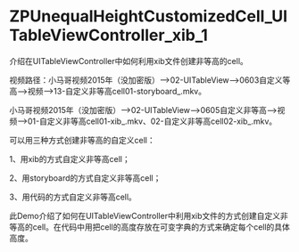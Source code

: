 # ZPUnequalHeightCustomizedCell_UITableViewController_xib_1
介绍在UITableViewController中如何利用xib文件创建非等高的cell。

视频路径：小马哥视频2015年（没加密版）——>02-UITableView——>0603自定义等高——>视频——>13-自定义非等高cell01-storyboard_.mkv。

小马哥视频2015年（没加密版）——>02-UITableView——>0605自定义非等高——>视频——>01-自定义非等高cell01-xib_.mkv、02-自定义非等高cell02-xib_.mkv。

可以用三种方式创建非等高的自定义cell：

 1、用xib的方式自定义非等高cell；
 
 2、用storyboard的方式自定义非等高cell；
 
 3、用代码的方式自定义非等高cell。
 
 此Demo介绍了如何在UITableViewController中利用xib文件的方式创建自定义非等高的cell。在代码中用把cell的高度存放在可变字典的方式来确定每个cell的具体高度。
